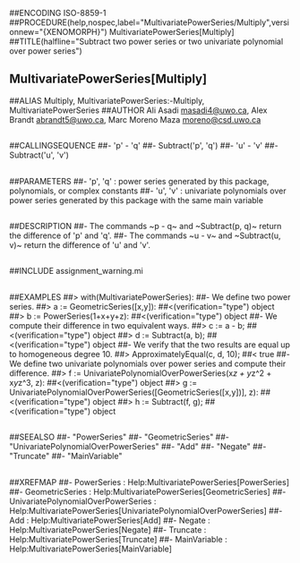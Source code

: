 ##ENCODING ISO-8859-1
##PROCEDURE(help,nospec,label="MultivariatePowerSeries/Multiply",versionnew="{XENOMORPH}") MultivariatePowerSeries[Multiply]
##TITLE(halfline="Subtract two power series or two univariate polynomial over power series")
##    MultivariatePowerSeries[Multiply]
##ALIAS Multiply, MultivariatePowerSeries:-Multiply, MultivariatePowerSeries
##AUTHOR Ali Asadi masadi4@uwo.ca, Alex Brandt abrandt5@uwo.ca, Marc Moreno Maza moreno@csd.uwo.ca
##
##CALLINGSEQUENCE
##- 'p' - 'q'
##- Subtract('p', 'q')
##- 'u' - 'v'
##- Subtract('u', 'v')
##
##PARAMETERS
##- 'p', 'q' : power series generated by this package, polynomials, or complex constants
##- 'u', 'v' : univariate polynomials over power series generated by this package with the same main variable
##
##DESCRIPTION
##- The commands ~p - q~ and ~Subtract(p, q)~ return the difference of 'p' and 'q'.
##- The commands ~u - v~ and ~Subtract(u, v)~ return the difference of 'u' and 'v'.
##
##INCLUDE assignment_warning.mi
##
##EXAMPLES
##> with(MultivariatePowerSeries):
##- We define two power series.
##> a := GeometricSeries([x,y]):
##<(verification="type") object
##> b := PowerSeries(1+x+y+z):
##<(verification="type") object
##- We compute their difference in two equivalent ways.
##> c := a - b;
##<(verification="type") object
##> d := Subtract(a, b);
##<(verification="type") object
##- We verify that the two results are equal up to homogeneous degree 10.
##> ApproximatelyEqual(c, d, 10);
##< true
##- We define two univariate polynomials over power series and compute their difference.
##> f := UnivariatePolynomialOverPowerSeries(x*z + y*z^2 + x*y*z^3, z):
##<(verification="type") object
##> g := UnivariatePolynomialOverPowerSeries([GeometricSeries([x,y])], z):
##<(verification="type") object
##> h := Subtract(f, g);
##<(verification="type") object
##
##SEEALSO
##- "PowerSeries"
##- "GeometricSeries"
##- "UnivariatePolynomialOverPowerSeries"
##- "Add"
##- "Negate"
##- "Truncate"
##- "MainVariable"
##
##XREFMAP
##- PowerSeries : Help:MultivariatePowerSeries[PowerSeries]
##- GeometricSeries : Help:MultivariatePowerSeries[GeometricSeries]
##- UnivariatePolynomialOverPowerSeries : Help:MultivariatePowerSeries[UnivariatePolynomialOverPowerSeries]
##- Add : Help:MultivariatePowerSeries[Add]
##- Negate : Help:MultivariatePowerSeries[Negate]
##- Truncate : Help:MultivariatePowerSeries[Truncate]
##- MainVariable : Help:MultivariatePowerSeries[MainVariable]
